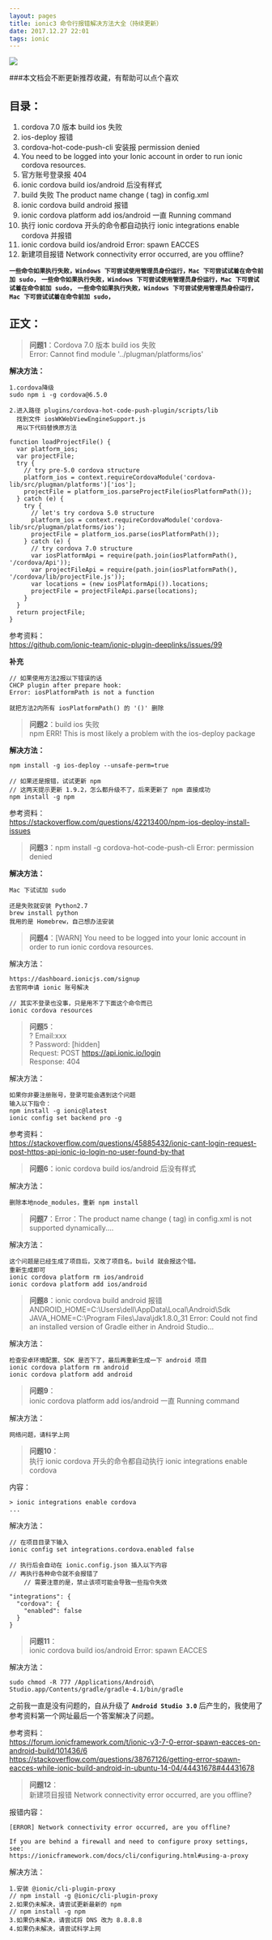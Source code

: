 ```yaml
---
layout: pages
title: ionic3 命令行报错解决方法大全（持续更新）
date: 2017.12.27 22:01
tags: ionic
---
```


![](http://upload-images.jianshu.io/upload_images/2024647-887c02ca1fae0644.jpg?imageMogr2/auto-orient/strip%7CimageView2/2/w/1240)

###本文档会不断更新推荐收藏，有帮助可以点个喜欢

目录：
---
1. cordova 7.0 版本 build ios 失败  
2. ios-deploy 报错  
3. cordova-hot-code-push-cli 安装报 permission denied  
4. You need to be logged into your Ionic account in order to run ionic cordova resources.  
5. 官方账号登录报 404  
6. ionic cordova build ios/android 后没有样式
7. build 失败 The product name change ( tag) in config.xml
8. ionic cordova build android 报错  
9. ionic cordova platform add ios/android 一直 Running command  
10. 执行 ionic cordova 开头的命令都自动执行 ionic integrations enable cordova 并报错
11. ionic cordova build ios/android Error: spawn EACCES
12. 新建项目报错 Network connectivity error occurred, are you offline?

<!-- more -->

**`一些命令如果执行失败，Windows 下可尝试使用管理员身份运行，Mac 下可尝试试着在命令前加 sudo，`**
**`一些命令如果执行失败，Windows 下可尝试使用管理员身份运行，Mac 下可尝试试着在命令前加 sudo，`**
**`一些命令如果执行失败，Windows 下可尝试使用管理员身份运行，Mac 下可尝试试着在命令前加 sudo，`**

正文：
---
> **问题1**：Cordova 7.0 版本 build ios 失败  
> Error: Cannot find module '../plugman/platforms/ios'

**解决方法：**

	1.cordova降级
	sudo npm i -g cordova@6.5.0
	
	2.进入路径 plugins/cordova-hot-code-push-plugin/scripts/lib
	  找到文件 iosWKWebViewEngineSupport.js
	  用以下代码替换原方法
	  
	function loadProjectFile() {
	  var platform_ios;
	  var projectFile;
	  try {
	    // try pre-5.0 cordova structure
	    platform_ios = context.requireCordovaModule('cordova-lib/src/plugman/platforms')['ios'];
	    projectFile = platform_ios.parseProjectFile(iosPlatformPath());
	  } catch (e) {
	    try {
	      // let's try cordova 5.0 structure
	      platform_ios = context.requireCordovaModule('cordova-lib/src/plugman/platforms/ios');
	      projectFile = platform_ios.parse(iosPlatformPath());
	    } catch (e) {
	      // try cordova 7.0 structure
	      var iosPlatformApi = require(path.join(iosPlatformPath(), '/cordova/Api'));
	      var projectFileApi = require(path.join(iosPlatformPath(), '/cordova/lib/projectFile.js'));
	      var locations = (new iosPlatformApi()).locations;
	      projectFile = projectFileApi.parse(locations);
	    }
	  }
	  return projectFile;
	}

参考资料：  
https://github.com/ionic-team/ionic-plugin-deeplinks/issues/99

**补充**

    // 如果使用方法2报以下错误的话
    CHCP plugin after prepare hook:
    Error: iosPlatformPath is not a function

    就把方法2内所有 iosPlatformPath() 的 '()' 删除

> **问题2**：build ios 失败  
> npm ERR! This is most likely a problem with the ios-deploy package

**解决方法：**
	
	npm install -g ios-deploy --unsafe-perm=true
	
	// 如果还是报错，试试更新 npm
	// 这两天提示更新 1.9.2，怎么都升级不了，后来更新了 npm 直接成功
	npm install -g npm
	
参考资料：  
https://stackoverflow.com/questions/42213400/npm-ios-deploy-install-issues

> **问题3**：npm install -g cordova-hot-code-push-cli 
> Error: permission denied

**解决方法：**

	Mac 下试试加 sudo
	
	还是失败就安装 Python2.7
	brew install python
	我用的是 Homebrew，自己想办法安装

> **问题4**：[WARN] You need to be logged into your Ionic account in order to run ionic cordova resources.

解决方法：
	
	https://dashboard.ionicjs.com/signup
	去官网申请 ionic 账号解决
	
	// 其实不登录也没事，只是用不了下面这个命令而已
	ionic cordova resources

> **问题5**：  
> ? Email:xxx  
> ? Password: [hidden]  
> Request: POST https://api.ionic.io/login  
> Response: 404

解决方法：
	
	如果你非要注册账号，登录可能会遇到这个问题
	输入以下指令：
	npm install -g ionic@latest 
	ionic config set backend pro -g

参考资料：  
https://stackoverflow.com/questions/45885432/ionic-cant-login-request-post-https-api-ionic-io-login-no-user-found-by-that

> **问题6**：ionic cordova build ios/android 后没有样式

解决方法：

	删除本地node_modules，重新 npm install

> **问题7**：Error：The product name change (<name> tag) in config.xml is not supported dynamically....

解决方法：

	这个问题是已经生成了项目后，又改了项目名，build 就会报这个错。
	重新生成即可
	ionic cordova platform rm ios/android
	ionic cordova platform add ios/android

> **问题8**：ionic cordova build android 报错
> ANDROID_HOME=C:\Users\dell\AppData\Local\Android\Sdk
> JAVA_HOME=C:\Program Files\Java\jdk1.8.0_31
> Error: Could not find an installed version of Gradle either in Android Studio...

解决方法：

	检查安卓环境配置、SDK 是否下了，最后再重新生成一下 android 项目
	ionic cordova platform rm android
	ionic cordova platform add android
	
> **问题9**：  
> ionic cordova platform add ios/android 一直 Running command

解决方法：

	网络问题，请科学上网

> **问题10**：  
> 执行 ionic cordova 开头的命令都自动执行 ionic integrations enable cordova 

内容：

	> ionic integrations enable cordova
	...

解决方法：

	// 在项目目录下输入
	ionic config set integrations.cordova.enabled false
	
	// 执行后会自动在 ionic.config.json 插入以下内容
	// 再执行各种命令就不会报错了
        // 需要注意的是，禁止该项可能会导致一些指令失效

    "integrations": {
      "cordova": {
        "enabled": false
      }
    }

> **问题11**：  
> ionic cordova build ios/android Error: spawn EACCES

解决方法：

	sudo chmod -R 777 /Applications/Android\ Studio.app/Contents/gradle/gradle-4.1/bin/gradle

之前我一直是没有问题的，自从升级了 **`Android Studio 3.0`** 后产生的，我使用了参考资料第一个网址最后一个答案解决了问题。

参考资料：  
https://forum.ionicframework.com/t/ionic-v3-7-0-error-spawn-eacces-on-android-build/101436/6  
https://stackoverflow.com/questions/38767126/getting-error-spawn-eacces-while-ionic-build-android-in-ubuntu-14-04/44431678#44431678

> **问题12**：  
> 新建项目报错 Network connectivity error occurred, are you offline?

报错内容：

	[ERROR] Network connectivity error occurred, are you offline?
	
	If you are behind a firewall and need to configure proxy settings, see:
	https://ionicframework.com/docs/cli/configuring.html#using-a-proxy

解决方法：

	1.安装 @ionic/cli-plugin-proxy
	// npm install -g @ionic/cli-plugin-proxy 
	2.如果仍未解决，请尝试更新最新的 npm
	// npm install -g npm
	3.如果仍未解决，请尝试将 DNS 改为 8.8.8.8
	4.如果仍未解决，请尝试科学上网
